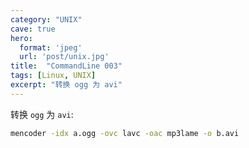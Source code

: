 ```yaml
---
category: "UNIX"
cave: true
hero:
  format: 'jpeg'
  url: 'post/unix.jpg'
title:  "CommandLine 003"
tags: [Linux, UNIX]
excerpt: "转换 ogg 为 avi"
---
```

转换 `ogg` 为 `avi`:

```sh
mencoder -idx a.ogg -ovc lavc -oac mp3lame -o b.avi
```
